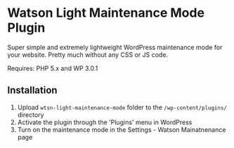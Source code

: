 # Watson Light Maintenance Mode Plugin


Super simple and extremely lightweight WordPress maintenance mode for your website.
Pretty much without any CSS or JS code.

Requires: PHP 5.x and WP 3.0.1

## Installation 

1. Upload `wtsn-light-maintenance-mode` folder to the `/wp-content/plugins/` directory
2. Activate the plugin through the 'Plugins' menu in WordPress
3. Turn on the maintenance mode in the Settings - Watson Mainatnenance page

